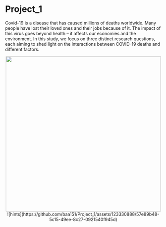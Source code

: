 # Project_1
Covid-19 is a disease that has caused millions of deaths worldwide. Many people have lost their loved ones and their jobs because of it. The impact of this virus goes beyond health – it affects our economies and the environment. In this study, we focus on three distinct research questions, each aiming to shed light on the interactions between COVID-19 deaths and different factors.
<p align="center">
  <img src="" width="500">
![hints](https://github.com/baa151/Project_1/assets/123330888/57e89b48-5c15-49ee-8c27-0921540f945d)
</p>
